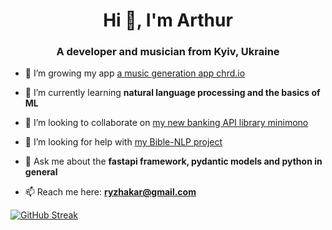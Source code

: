 <h1 align="center">Hi 👋, I'm Arthur</h1>
<h3 align="center">A developer and musician from Kyiv, Ukraine</h3>

- 🔭 I’m growing my app [a music generation app chrd.io](github.com/chrdio)

- 🌱 I’m currently learning **natural language processing and the basics of ML**

- 👯 I’m looking to collaborate on [my new banking API library minimono](github.com/ryzhakar/minimono)

- 🤝 I’m looking for help with [my Bible-NLP project](github.com/ryzhakar/biblenlp)

- 💬 Ask me about the **fastapi framework, pydantic models and python in general**

- 📫 Reach me here: **ryzhakar@gmail.com**

<!-- <h3 align="left">Connect with me:</h3>
<p align="left">
</p>

<h3 align="left">Languages and Tools:</h3>
<p align="left"> <a href="https://www.gnu.org/software/bash/" target="_blank" rel="noreferrer"> <img src="https://www.vectorlogo.zone/logos/gnu_bash/gnu_bash-icon.svg" alt="bash" width="40" height="40"/> </a> </a> <a href="https://git-scm.com/" target="_blank" rel="noreferrer"> <img src="https://www.vectorlogo.zone/logos/git-scm/git-scm-icon.svg" alt="git" width="40" height="40"/> </a> <a href="https://www.linux.org/" target="_blank" rel="noreferrer"> <img src="https://raw.githubusercontent.com/devicons/devicon/master/icons/linux/linux-original.svg" alt="linux" width="40" height="40"/> </a> <a href="https://www.python.org" target="_blank" rel="noreferrer"> <img src="https://raw.githubusercontent.com/devicons/devicon/master/icons/python/python-original.svg" alt="python" width="40" height="40"/> </a> <a href="https://www.sqlite.org/" target="_blank" rel="noreferrer"> <img src="https://www.vectorlogo.zone/logos/sqlite/sqlite-icon.svg" alt="sqlite" width="40" height="40"/> </a> </p> -->

<!-- <p>&nbsp;<img align="center" src="https://github-readme-stats.vercel.app/api?username=ryzhakar&show_icons=true&locale=en" alt="ryzhakar" /></p> -->

[![GitHub Streak](https://streak-stats.demolab.com?user=ryzhakar&hide_border=true&ring=7851A9&fire=7851A9&currStreakLabel=7851A9)](https://git.io/streak-stats)
